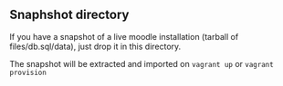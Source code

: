 ## Snaphshot directory

If you have a snapshot of a live moodle installation (tarball of files/db.sql/data), just drop it in this directory.

The snapshot will be extracted and imported on `vagrant up` or `vagrant provision`